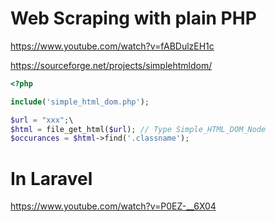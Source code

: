 # Web Scraping with plain PHP

https://www.youtube.com/watch?v=fABDulzEH1c

https://sourceforge.net/projects/simplehtmldom/

```php
<?php

include('simple_html_dom.php');

$url = "xxx";\
$html = file_get_html($url); // Type Simple_HTML_DOM_Node
$occurances = $html->find('.classname');
```

# In Laravel

https://www.youtube.com/watch?v=P0EZ-__6X04
